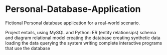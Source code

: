 # Personal-Database-Application
Fictional Personal database application for a real-world scenario. 

Project entails, using MySQL and Python:
ER (entity relationsips) schema and diagram
relational model
creating the database
creating synthetic data
loading the data
querying the system
writing complete interactive programs that use the database
